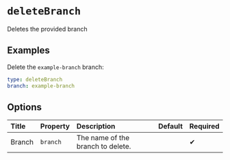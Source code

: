 <!--
  /!\ WARNING /!\
  This file's content is auto-generated, do NOT edit!
  All changes will be undone.
-->

# `deleteBranch`

Deletes the provided branch

## Examples

Delete the `example-branch` branch:

```yaml
type: deleteBranch
branch: example-branch
```

## Options

| Title | Property | Description | Default | Required |
| :---- | :--- | :---------- | :------ | :------- |
| Branch | `branch` | The name of the branch to delete.  |  | ✔ |

